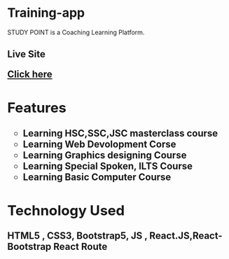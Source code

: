 <h1>Training-app</h1>

STUDY POINT is a Coaching Learning Platform.



<h2>Live Site<h/2> 

<a href="https://study-point-jalal138.netlify.app/">Click here</a>

<h2>Features</h2>
    <ul type='circle'>
        <li>Learning HSC,SSC,JSC masterclass course</li>
        <li>Learning Web Devolopment Corse</li>
        <li>Learning Graphics designing Course</li>
        <li>Learning Special Spoken, ILTS Course</li>
        <li>Learning Basic Computer Course</li>
    </ul>

<h2>Technology Used</h2>
  HTML5 , CSS3, Bootstrap5, JS , React.JS,React-Bootstrap React Route

